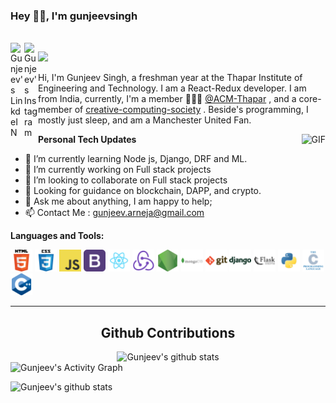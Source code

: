 

### Hey 👋🏽, I'm gunjeevsingh

<br/>
<a href="https://www.linkedin.com/in/gunjeevsingh/">
  <img align="left" alt="Gunjeev's LinkdeIN" width="22px" src="https://cdn.jsdelivr.net/npm/simple-icons@v3/icons/linkedin.svg" color="white"/>
</a>

<a href="https://www.instagram.com/gunjeevsingh/">
  <img align="left" alt="Gunjeev's Instagram" width="22px" src="https://cdn.jsdelivr.net/npm/simple-icons@v3/icons/instagram.svg" target="_blank" rel="noopener noreferrer"/>
</a>


![](https://visitor-badge.glitch.me/badge?page_id=gunjeevsingh.gunjeevsingh)
<br />

Hi, I'm Gunjeev Singh, a freshman year at the Thapar Institute of Engineering and Technology. I am a React-Redux developer. I am from India, currently, I'm a member 🙍🏽‍♂️ [@ACM-Thapar](https://github.com/ACM-Thapar) , and a core-member of [creative-computing-society](https://github.com/creative-computing-society) . Beside's programming, I mostly just sleep, and am a Manchester United Fan. 

  <img align="right"  alt="GIF" src="https://i.pinimg.com/originals/e4/26/70/e426702edf874b181aced1e2fa5c6cde.gif" />
  
**Personal Tech Updates**

- 🌱 I’m currently learning Node js, Django, DRF and ML.
- 🔭 I’m currently working on Full stack projects
- 👯 I’m looking to collaborate on Full stack projects
- 💬 Looking for guidance on blockchain, DAPP, and crypto.
- 💬 Ask me about anything, I am happy to help;
- 📫 Contact Me : gunjeev.arneja@gmail.com

**Languages and Tools:**  

<code><img height="35" src="https://raw.githubusercontent.com/github/explore/80688e429a7d4ef2fca1e82350fe8e3517d3494d/topics/html/html.png"></code>
<code><img height="35" src="https://raw.githubusercontent.com/github/explore/80688e429a7d4ef2fca1e82350fe8e3517d3494d/topics/css/css.png"></code>
<code><img height="35" src="https://raw.githubusercontent.com/github/explore/80688e429a7d4ef2fca1e82350fe8e3517d3494d/topics/javascript/javascript.png"></code>
<code><img height="35" src="https://raw.githubusercontent.com/github/explore/80688e429a7d4ef2fca1e82350fe8e3517d3494d/topics/bootstrap/bootstrap.png"></code>
<code><img height="35" src="https://raw.githubusercontent.com/github/explore/80688e429a7d4ef2fca1e82350fe8e3517d3494d/topics/react/react.png"></code>
<code><img height="35" src="https://raw.githubusercontent.com/github/explore/80688e429a7d4ef2fca1e82350fe8e3517d3494d/topics/redux/redux.png"></code>
<code><img height="35" src="https://raw.githubusercontent.com/github/explore/80688e429a7d4ef2fca1e82350fe8e3517d3494d/topics/nodejs/nodejs.png"></code>
<code><img height="35" src="https://raw.githubusercontent.com/github/explore/80688e429a7d4ef2fca1e82350fe8e3517d3494d/topics/mongodb/mongodb.png"></code>
<code><img height="35" src="https://raw.githubusercontent.com/github/explore/80688e429a7d4ef2fca1e82350fe8e3517d3494d/topics/git/git.png"></code>
<code><img height="35" src="https://raw.githubusercontent.com/github/explore/80688e429a7d4ef2fca1e82350fe8e3517d3494d/topics/django/django.png"></code>
<code><img height="35" src="https://raw.githubusercontent.com/github/explore/80688e429a7d4ef2fca1e82350fe8e3517d3494d/topics/flask/flask.png"></code>
<code><img height="35" src="https://raw.githubusercontent.com/github/explore/80688e429a7d4ef2fca1e82350fe8e3517d3494d/topics/python/python.png"></code>
<code><img height="35" src="https://raw.githubusercontent.com/github/explore/80688e429a7d4ef2fca1e82350fe8e3517d3494d/topics/c/c.png"></code>
<code><img height="35" src="https://raw.githubusercontent.com/github/explore/80688e429a7d4ef2fca1e82350fe8e3517d3494d/topics/cpp/cpp.png"></code>


<hr>
<div align=center>
<h2>Github Contributions</h2></div>

<div align=center>
  <img alt="Gunjeev's github stats" 
          src = "https://github-readme-streak-stats.herokuapp.com/?user=gunjeevsingh&theme=black-ice"/></div>
<img alt="Gunjeev's Activity Graph" src="https://activity-graph.herokuapp.com/graph?username=gunjeevsingh&bg_color=0D1117&color=E47F2D&line=FE920D&point=3D9C57&hide_border=true"></a>

<br>
  
  <img width="1500" height="auto"  alt="Gunjeev's github stats" 
         src="https://github-profile-trophy.vercel.app/?username=gunjeevsingh&row=1&column=7&theme=darkhub&margin-w=15e" />
 <!-- [![trophy](https://github-profile-trophy.vercel.app/?username=gunjeevsingh&row=7&column=7&theme=darkhub&margin-w=15)]-->
